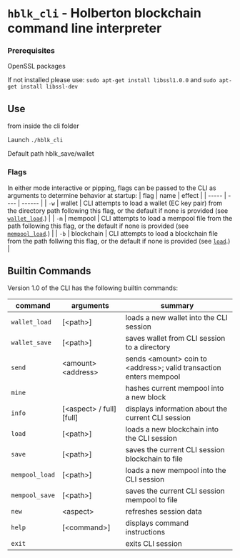 # `hblk_cli` - Holberton blockchain command line interpreter

### Prerequisites
OpenSSL packages

If not installed please use:
``` sudo apt-get install libssl1.0.0 ```
and
``` sudo apt-get install libssl-dev ```

## Use
from inside the cli folder

Launch ``` ./hblk_cli ```

Default path hblk_save/wallet

### Flags
In either mode interactive or pipping, flags can be passed to the CLI as arguments to determine behavior at startup:
| flag  | name | effect |
| ----- | ---- | ------ |
| `-w` | wallet | CLI attempts to load a wallet (EC key pair) from the directory path following this flag, or the default if none is provided (see [`wallet_load`](#wallet_load-path).) |
| `-m` | mempool | CLI attempts to load a mempool file from the path following this flag, or the default if none is provided (see [`mempool_load`](#mempool_load-path).) |
| `-b` | blockchain | CLI attempts to load a blockchain file from the path follwing this flag, or the default if none is provided (see [`load`](#load-path).) |

## Builtin Commands
Version 1.0 of the CLI has the following builtin commands:

| command | arguments | summary |
| ------- | --------- | ------- |
| `wallet_load` | \[\<path>\] | loads a new wallet into the CLI session |
| `wallet_save` | \[\<path>\] | saves wallet from CLI session to a directory |
| `send` | \<amount> \<address> | sends \<amount> coin to \<address>; valid transaction enters mempool |
| `mine` | | hashes current mempool into a new block |
| `info` | \[\<aspect> / full\] \[full\] | displays information about the current CLI session |
| `load` | \[\<path>\] | loads a new blockchain into the CLI session |
| `save` | \[\<path>\] | saves the current CLI session blockchain to file |
| `mempool_load` | \[\<path>\] | loads a new mempool into the CLI session |
| `mempool_save` | \[\<path>\] | saves the current CLI session mempool to file |
| `new` | \<aspect> | refreshes session data |
| `help` | \[\<command>\] | displays command instructions |
| `exit` | | exits CLI session |
